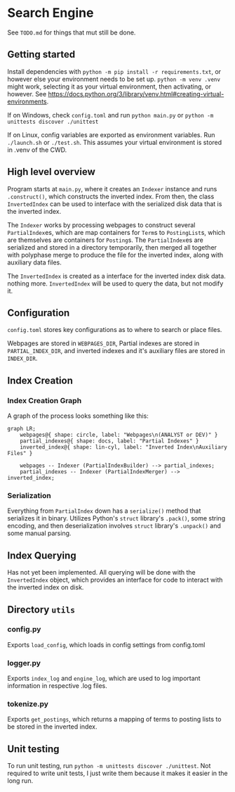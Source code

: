 # Search Engine

See `TODO.md` for things that mut still be done.

## Getting started

Install dependencies with `python -m pip install -r requirements.txt`, or however else your environment needs to be set up. `python -m venv .venv` might work, selecting it as your virtual environment, then activating, or however. See <https://docs.python.org/3/library/venv.html#creating-virtual-environments>.

If on Windows, check `config.toml` and run `python main.py` or `python -m unittests discover ./unittest`

If on Linux, config variables are exported as environment variables. Run `./launch.sh` or `./test.sh`. This assumes your virtual environment is stored in .venv of the CWD.


## High level overview

Program starts at `main.py`, where it creates an `Indexer` instance and runs `.construct()`, which constructs the inverted index. From then, the class `InvertedIndex` can be used to interface with the serialized disk data that is the inverted index.

The `Indexer` works by processing webpages to construct several `PartialIndex`es, which are map containers for `Term`s to `PostingList`s, which are themselves are containers for `Posting`s. The `PartialIndex`es are serialized and stored in a directory temporarily, then merged all together with polyphase merge to produce the file for the inverted index, along with auxiliary data files.

The `InvertedIndex` is created as a interface for the inverted index disk data. nothing more. `InvertedIndex` will be used to query the data, but not modify it.

## Configuration

`config.toml` stores key configurations as to where to search or place files.

Webpages are stored in `WEBPAGES_DIR`, Partial indexes are stored in `PARTIAL_INDEX_DIR`, and inverted indexes and it's auxiliary files are stored in `INDEX_DIR`.

## Index Creation

### Index Creation Graph

A graph of the process looks something like this:

```mermaid
graph LR;
    webpages@{ shape: circle, label: "Webpages\n(ANALYST or DEV)" }
    partial_indexes@{ shape: docs, label: "Partial Indexes" }
    inverted_index@{ shape: lin-cyl, label: "Inverted Index\nAuxiliary Files" }

    webpages -- Indexer (PartialIndexBuilder) --> partial_indexes;
    partial_indexes -- Indexer (PartialIndexMerger) --> inverted_index;
```

### Serialization

Everything from `PartialIndex` down has a `serialize()` method that serializes it in binary. Utilizes Python's `struct` library's `.pack()`, some string encoding, and then deserialization involves `struct` library's `.unpack()` and some manual parsing.

## Index Querying

Has not yet been implemented. All querying will be done with the `InvertedIndex` object, which provides an interface for code to interact with the inverted index on disk.

## Directory `utils`

### config.py

Exports `load_config`, which loads in config settings from config.toml

### logger.py

Exports `index_log` and `engine_log`, which are used to log important information in respective .log files.

### tokenize.py

Exports `get_postings`, which returns a mapping of terms to posting lists to be stored in the inverted index.

## Unit testing

To run unit testing, run `python -m unittests discover ./unittest`. Not required to write unit tests, I just write them because it makes it easier in the long run.
